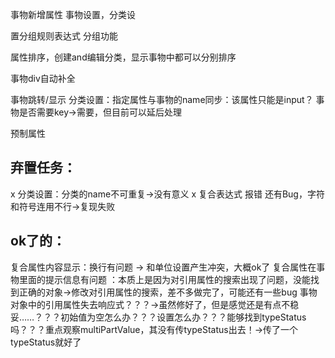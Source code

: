 







事物新增属性
事物设置，分类设

置分组规则表达式
分组功能

属性排序，创建and编辑分类，显示事物中都可以分别排序

事物div自动补全

事物跳转/显示
分类设置：指定属性与事物的name同步：该属性只能是input？
事物是否需要key→需要，但目前可以延后处理

预制属性



## 弃置任务：

x 分类设置：分类的name不可重复→没有意义
x 复合表达式 报错 还有Bug，字符和符号连用不行→复现失败

## ok了的：

复合属性内容显示：换行有问题 → 和单位设置产生冲突，大概ok了
复合属性在事物里面的提示信息有问题 ：本质上是因为对引用属性的搜索出现了问题，没能找到正确的对象→修改对引用属性的搜索，差不多做完了，可能还有一些bug
事物对象中的引用属性失去响应式？？？→虽然修好了，但是感觉还是有点不稳妥……？？？初始值为空怎么办？？？设置怎么办？？？能够找到typeStatus吗？？？重点观察multiPartValue，其没有传typeStatus出去！→传了一个typeStatus就好了